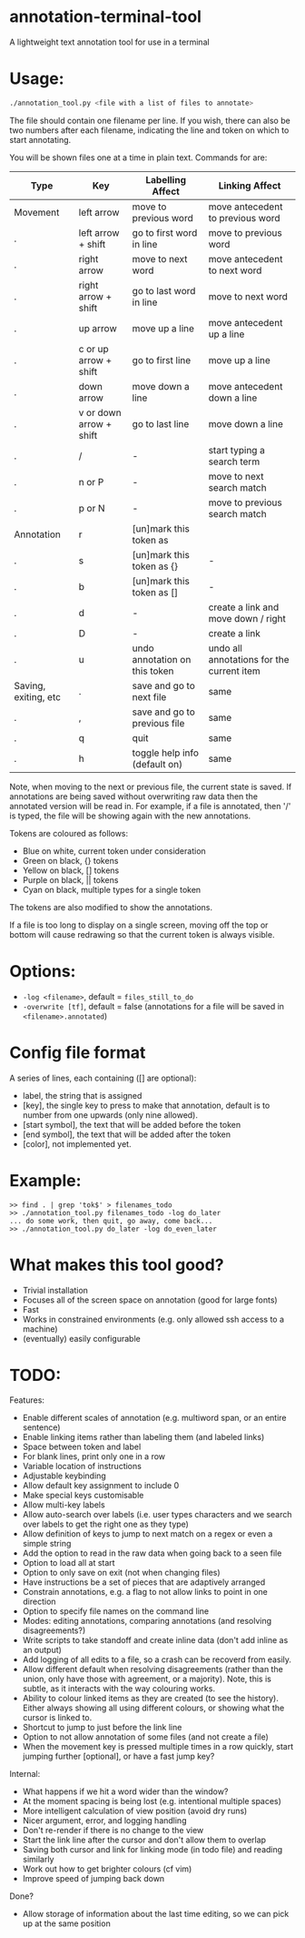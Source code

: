 # annotation-terminal-tool

A lightweight text annotation tool for use in a terminal

# Usage:

```sh
./annotation_tool.py <file with a list of files to annotate>
```

The file should contain one filename per line.
If you wish, there can also be two numbers after each filename, indicating the line and token on which to start annotating.

You will be shown files one at a time in plain text. Commands for are:

Type                 | Key                     | Labelling Affect                 | Linking Affect
-------------------- | ----------------------- | -------------------------------- | ---------------------
Movement             | left arrow              | move to previous word            | move antecedent to previous word
.                    | left arrow + shift      | go to first word in line         | move to previous word
.                    | right arrow             | move to next word                | move antecedent to next word
.                    | right arrow + shift     | go to last word in line          | move to next word
.                    | up arrow                | move up a line                   | move antecedent up a line
.                    | c or up arrow + shift   | go to first line                 | move up a line
.                    | down arrow              | move down a line                 | move antecedent down a line
.                    | v or down arrow + shift | go to last line                  | move down a line
.                    | /                       | -                                | start typing a search term
.                    | n or P                  | -                                | move to next search match
.                    | p or N                  | -                                | move to previous search match
Annotation           | r                       | [un]mark this token as ||        | -
.                    | s                       | [un]mark this token as {}        | -
.                    | b                       | [un]mark this token as []        | -
.                    | d                       | -                                | create a link and move down / right
.                    | D                       | -                                | create a link
.                    | u                       | undo annotation on this token    | undo all annotations for the current item
Saving, exiting, etc | .                       | save and go to next file         | same
.                    | ,                       | save and go to previous file     | same
.                    | q                       | quit                             | same
.                    | h                       | toggle help info (default on)    | same

Note, when moving to the next or previous file, the current state is saved.
If annotations are being saved without overwriting raw data then the annotated version will be read in.
For example, if a file is annotated, then '/\' is typed, the file will be showing again with the new annotations.


Tokens are coloured as follows:

 - Blue on white, current token under consideration
 - Green on black, {} tokens
 - Yellow on black, [] tokens
 - Purple on black, || tokens
 - Cyan on black, multiple types for a single token

The tokens are also modified to show the annotations.

If a file is too long to display on a single screen, moving off the top or
bottom will cause redrawing so that the current token is always visible.

# Options:

 - `-log <filename>`, default = `files_still_to_do`
 - `-overwrite [tf]`, default = false (annotations for a file will be saved in `<filename>.annotated`)

# Config file format

A series of lines, each containing ([] are optional):

 - label, the string that is assigned
 - [key], the single key to press to make that annotation, default is to
 	 number from one upwards (only nine allowed).
 - [start symbol], the text that will be added before the token
 - [end symbol], the text that will be added after the token
 - [color], not implemented yet.

# Example:

```
>> find . | grep 'tok$' > filenames_todo
>> ./annotation_tool.py filenames_todo -log do_later
... do some work, then quit, go away, come back...
>> ./annotation_tool.py do_later -log do_even_later
```

# What makes this tool good?

- Trivial installation
- Focuses all of the screen space on annotation (good for large fonts)
- Fast
- Works in constrained environments (e.g. only allowed ssh access to a machine)
- (eventually) easily configurable

# TODO:

Features:
 - Enable different scales of annotation (e.g. multiword span, or an entire sentence)
 - Enable linking items rather than labeling them (and labeled links)
 - Space between token and label
 - For blank lines, print only one in a row
 - Variable location of instructions
 - Adjustable keybinding
 - Allow default key assignment to include 0
 - Make special keys customisable
 - Allow multi-key labels
 - Allow auto-search over labels (i.e. user types characters and we search over labels to get the right one as they type)
 - Allow definition of keys to jump to next match on a regex or even a simple string
 - Add the option to read in the raw data when going back to a seen file
 - Option to load all at start
 - Option to only save on exit (not when changing files)
 - Have instructions be a set of pieces that are adaptively arranged
 - Constrain annotations, e.g. a flag to not allow links to point in one direction
 - Option to specify file names on the command line
 - Modes: editing annotations, comparing annotations (and resolving disagreements?)
 - Write scripts to take standoff and create inline data (don't add inline as an output)
 - Add logging of all edits to a file, so a crash can be recoverd from easily.
 - Allow different default when resolving disagreements (rather than the union, only have those with agreement, or a majority). Note, this is subtle, as it interacts with the way colouring works.
 - Ability to colour linked items as they are created (to see the history). Either always showing all using different colours, or showing what the cursor is linked to.
 - Shortcut to jump to just before the link line
 - Option to not allow annotation of some files (and not create a file)
 - When the movement key is pressed multiple times in a row quickly, start jumping further [optional], or have a fast jump key?

Internal:
 - What happens if we hit a word wider than the window?
 - At the moment spacing is being lost (e.g. intentional multiple spaces)
 - More intelligent calculation of view position (avoid dry runs)
 - Nicer argument, error, and logging handling
 - Don't re-render if there is no change to the view
 - Start the link line after the cursor and don't allow them to overlap
 - Saving both cursor and link for linking mode (in todo file) and reading similarly
 - Work out how to get brighter colours (cf vim)
 - Improve speed of jumping back down

Done?
 - Allow storage of information about the last time editing, so we can pick up at the same position

